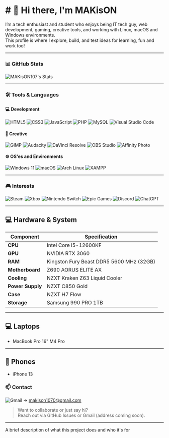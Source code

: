 # # 👋 Hi there, I'm **MAKisON**

I’m a tech enthusiast and student who enjoys being IT tech guy, web development, gaming, creative tools, and working with Linux, macOS and Windows environments.  
This profile is where I explore, build, and test ideas for learning, fun and work too!

---

### 📊 GitHub Stats

![MAKisON107's Stats](https://github-readme-stats.vercel.app/api?username=MAKisON107&theme=vue-dark&show_icons=true&hide_border=true&count_private=true)

---

### 🛠️ Tools & Languages

#### 💻 Development
![HTML5](https://img.shields.io/badge/HTML5-E34F26?style=for-the-badge&logo=html5&logoColor=white)
![CSS3](https://img.shields.io/badge/CSS3-1572B6?style=for-the-badge&logo=css3&logoColor=white)
![JavaScript](https://img.shields.io/badge/JavaScript-323330?style=for-the-badge&logo=javascript&logoColor=F7DF1E)
![PHP](https://img.shields.io/badge/PHP-777BB4?style=for-the-badge&logo=php&logoColor=white)
![MySQL](https://img.shields.io/badge/MySQL-005C84?style=for-the-badge&logo=mysql&logoColor=white)
![Visual Studio Code](https://img.shields.io/badge/VS%20Code-0078D4?style=for-the-badge&logo=visual-studio-code&logoColor=white)

#### 🎨 Creative
![GIMP](https://img.shields.io/badge/GIMP-5C5543?style=for-the-badge&logo=gimp&logoColor=white)
![Audacity](https://img.shields.io/badge/Audacity-0000CC?style=for-the-badge&logo=audacity&logoColor=white)
![DaVinci Resolve](https://img.shields.io/badge/DaVinci_Resolve-1A1A1A?style=for-the-badge&logo=daVinci-resolve&logoColor=00FFFF)
![OBS Studio](https://img.shields.io/badge/OBS_Studio-302E31?style=for-the-badge&logo=obsstudio&logoColor=white)
![Affinity Photo](https://img.shields.io/badge/Affinity_Photo-7E4DD2?style=for-the-badge&logo=affinity-photo&logoColor=white)



#### ⚙️ OS'es and Environments
![Windows 11](https://img.shields.io/badge/Windows_11-0078d4?style=for-the-badge&logo=windows-11&logoColor=white)
![macOS](https://img.shields.io/badge/mac%20os-000000?style=for-the-badge&logo=apple&logoColor=white)
![Arch Linux](https://img.shields.io/badge/Arch_Linux-1793D1?style=for-the-badge&logo=arch-linux&logoColor=white)
![XAMPP](https://img.shields.io/badge/Xampp-F37623?style=for-the-badge&logo=xampp&logoColor=white)

---

### 🎮 Interests

![Steam](https://img.shields.io/badge/Steam-000000?style=for-the-badge&logo=steam&logoColor=white)
![Xbox](https://img.shields.io/badge/Xbox-107C10?style=for-the-badge&logo=xbox&logoColor=white)
![Nintendo Switch](https://img.shields.io/badge/Nintendo_Switch-E60012?style=for-the-badge&logo=nintendo-switch&logoColor=white)
![Epic Games](https://img.shields.io/badge/Epic%20Games-313131?style=for-the-badge&logo=Epic%20Games&logoColor=white)
![Discord](https://img.shields.io/badge/Discord-5865F2?style=for-the-badge&logo=discord&logoColor=white)
![ChatGPT](https://img.shields.io/badge/ChatGPT-74aa9c?style=for-the-badge&logo=openai&logoColor=white)

---
## 💻 Hardware & System

| Component          | Specification                   |
|--------------------|--------------------------------|
| **CPU**            | Intel Core i5-12600KF           |
| **GPU**            | NVIDIA RTX 3060                 |
| **RAM**            | Kingston Fury Beast DDR5 5600 MHz (32GB) |
| **Motherboard**    | Z690 AORUS ELITE AX             |
| **Cooling**        | NZXT Kraken Z63 Liquid Cooler   |
| **Power Supply**   | NZXT C850 Gold                  |
| **Case**           | NZXT H7 Flow                   |
| **Storage**        | Samsung 990 PRO 1TB             |

---

## 💻 Laptops

- MacBook Pro 16" M4 Pro

---

## 📱 Phones

- iPhone 13


### 📫 Contact

![Gmail](https://img.shields.io/badge/Gmail-D14836?style=for-the-badge&logo=gmail&logoColor=white) -> makison1070@gmail.com

> Want to collaborate or just say hi?  
> Reach out via GitHub Issues or Gmail (address coming soon).

---

<!-- README template by readme.so with love 💙 -->


A brief description of what this project does and who it's for

